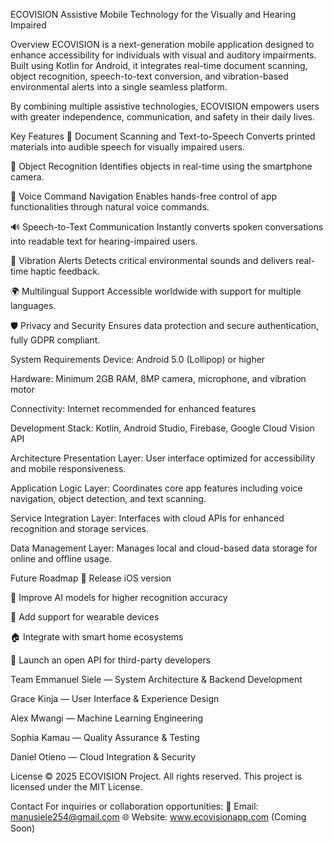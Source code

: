 ECOVISION
Assistive Mobile Technology for the Visually and Hearing Impaired

Overview
ECOVISION is a next-generation mobile application designed to enhance accessibility for individuals with visual and auditory impairments. Built using Kotlin for Android, it integrates real-time document scanning, object recognition, speech-to-text conversion, and vibration-based environmental alerts into a single seamless platform.

By combining multiple assistive technologies, ECOVISION empowers users with greater independence, communication, and safety in their daily lives.

Key Features
📄 Document Scanning and Text-to-Speech
Converts printed materials into audible speech for visually impaired users.

🧠 Object Recognition
Identifies objects in real-time using the smartphone camera.

🎤 Voice Command Navigation
Enables hands-free control of app functionalities through natural voice commands.

🔊 Speech-to-Text Communication
Instantly converts spoken conversations into readable text for hearing-impaired users.

📳 Vibration Alerts
Detects critical environmental sounds and delivers real-time haptic feedback.

🌍 Multilingual Support
Accessible worldwide with support for multiple languages.

🛡️ Privacy and Security
Ensures data protection and secure authentication, fully GDPR compliant.

System Requirements
Device: Android 5.0 (Lollipop) or higher

Hardware: Minimum 2GB RAM, 8MP camera, microphone, and vibration motor

Connectivity: Internet recommended for enhanced features

Development Stack: Kotlin, Android Studio, Firebase, Google Cloud Vision API

Architecture
Presentation Layer: User interface optimized for accessibility and mobile responsiveness.

Application Logic Layer: Coordinates core app features including voice navigation, object detection, and text scanning.

Service Integration Layer: Interfaces with cloud APIs for enhanced recognition and storage services.

Data Management Layer: Manages local and cloud-based data storage for online and offline usage.

Future Roadmap
📱 Release iOS version

🤖 Improve AI models for higher recognition accuracy

🧢 Add support for wearable devices

🏠 Integrate with smart home ecosystems

🧩 Launch an open API for third-party developers

Team
Emmanuel Siele — System Architecture & Backend Development

Grace Kinja — User Interface & Experience Design

Alex Mwangi — Machine Learning Engineering

Sophia Kamau — Quality Assurance & Testing

Daniel Otieno — Cloud Integration & Security

License
© 2025 ECOVISION Project. All rights reserved.
This project is licensed under the MIT License.

Contact
For inquiries or collaboration opportunities:
📧 Email: manusiele254@gmail.com
🌐 Website: www.ecovisionapp.com (Coming Soon)
